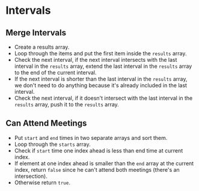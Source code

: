 # Intervals

## Merge Intervals

* Create a results array.
* Loop through the items and put the first item inside the `results` array.
* Check the next interval, if the next interval intersects with the last interval in the `results` array, extend the last interval in the `results` array to the end of the current interval.
* If the next interval is shorter than the last interval in the `results` array, we don't need to do anything because it's already included in the last interval.
* Check the next interval, if it doesn't intersect with the last interval in the `results` array, push it to the `results` array.

## Can Attend Meetings

* Put `start` and `end` times in two separate arrays and sort them.
* Loop through the `starts` array.
* Check if `start` time one index ahead is less than end time at current index.
* If element at one index ahead is smaller than the `end` array at the current index, return `false` since he can't attend both meetings (there's an intersection).
* Otherwise return `true`.
